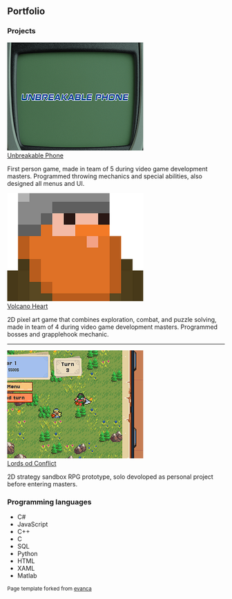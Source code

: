 ## Portfolio


### Projects

<div>
  <a href="https://nadjito.itch.io/unbreakable-phone">
    <img src="images/UP.png?raw=true"/>
  </a>
  <div>
    <a href="https://nadjito.itch.io/unbreakable-phone">
      Unbreakable Phone
    </a>
    <p>
       First person game, made in team of 5 during video game development masters. Programmed throwing mechanics and special abilities, also designed all menus and UI.
    </p>
  </div>
</div>

<div>
  <a href="https://ritaguimaraes.itch.io/volcano-heart">
    <img src="images/VH.png?raw=true"/>
  </a>
  <div>
    <a href="https://ritaguimaraes.itch.io/volcano-heart">
      Volcano Heart
    </a>
    <p>
        2D pixel art game that combines exploration, combat, and puzzle solving, made in team of 4 during video game development masters. Programmed bosses and grapplehook mechanic.
    </p>
  </div>
</div>

---

<div>
  <a href="https://guybota.itch.io/lords-of-conflict">
    <img src="images/LOC.png?raw=true"/>
  </a>
  <div>
    <a href="https://guybota.itch.io/lords-of-conflict">
      Lords od Conflict
    </a>
    <p>
        2D strategy sandbox RPG prototype, solo devoloped as personal project before entering masters.
    </p>
  </div>
</div>

### Programming languages

- C#
- JavaScript
- C++
- C
- SQL
- Python
- HTML
- XAML
- Matlab





<p style="font-size:12px">Page template forked from <a href="https://github.com/evanca/quick-portfolio">evanca</a></p>
<!-- Remove above link if you don't want to attibute -->
